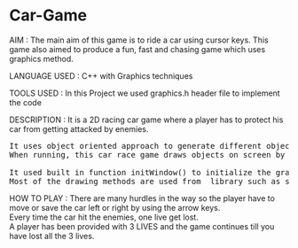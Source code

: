 # Car-Game


AIM              : 	The main aim of this game is to ride a  car using cursor keys. This game also aimed to produce a fun, fast and chasing game which uses graphics method.<br>


LANGUAGE USED    : 	C++ with Graphics techniques<br>

TOOLS USED       : 	In this Project we used graphics.h header file to implement the code<br>

DESCRIPTION      : 	It is a  2D racing car game where a player has to protect his car from getting attacked by enemies.<br>
<pre>
It uses object oriented approach to generate different objects in the game such as using Car and Obstacle functions. 
When running, this car race game draws objects on screen by using Console Graphics Mode.<br>
It used built in function initWindow() to initialize the graphics drivers and custom draw() method of Car class to draw car on screen. 
Most of the drawing methods are used from <graphics.h> library such as setcolor(), setfillstyle(), rectangle(), line(), and outtextxy() to draw text.
</pre>

HOW TO PLAY         :	There are many hurdles in the way so the player have to move or save the car left or right by using the arrow keys.<br>
	Every time the car hit the enemies, one live get lost.<br>
	A player has been provided with 3 LIVES and the game continues till you have lost all the 3 lives.
